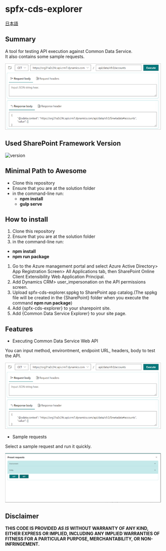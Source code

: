 # spfx-cds-explorer

[日本語](https://github.com/MickNabewata/spfx-dfp-explorer/blob/master/README.md)

## Summary

A tool for testing API execution against Common Data Service.   
It also contains some sample requests.

![Capture](https://github.com/MickNabewata/spfx-dfp-explorer/blob/images/en/1.png)

## Used SharePoint Framework Version

![version](https://img.shields.io/badge/version-1.11-green.svg)

## Minimal Path to Awesome

- Clone this repository
- Ensure that you are at the solution folder
- in the command-line run:
  - **npm install**
  - **gulp serve**

## How to install

1. Clone this repository
1. Ensure that you are at the solution folder
1. in the command-line run:
  - **npm install**
  - **npm run package**
1. Go to the Azure management portal and select Azure Active Directory> App Registration Screen> All Applications tab, then SharePoint Online Client Extensibility Web Application Principal.   
1. Add Dynamics CRM> user_impersonation on the API permissions screen.
1. Upload spfx-cds-explorer.sppkg to SharePoint app catalog.(The sppkg file will be created in the {SharePoint} folder when you execute the command **npm run package**)   
1. Add {spfx-cds-explorer} to your sharepoint site.   
1. Add {Common Data Service Explorer} to your site page.

## Features

- Executing Common Data Service Web API

You can input method, environtment, endpoint URL, headers, body to test the API.

![Capture](https://github.com/MickNabewata/spfx-dfp-explorer/blob/images/en/1.png)

- Sample requests

Select a sample request and run it quickly.

![Capture](https://github.com/MickNabewata/spfx-dfp-explorer/blob/images/en/2.png)

## Disclaimer

**THIS CODE IS PROVIDED *AS IS* WITHOUT WARRANTY OF ANY KIND, EITHER EXPRESS OR IMPLIED, INCLUDING ANY IMPLIED WARRANTIES OF FITNESS FOR A PARTICULAR PURPOSE, MERCHANTABILITY, OR NON-INFRINGEMENT.**